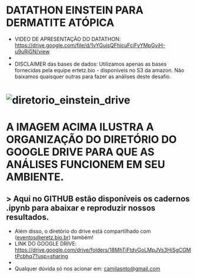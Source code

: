 # DATATHON EINSTEIN PARA DERMATITE ATÓPICA

- VIDEO DE APRESENTAÇÃO DO DATATHON: https://drive.google.com/file/d/1vYGujsQFhicuFciFyYMpGviH-u9uRjGN/view
- 
- DISCLAIMER das bases de dados: Utilizamos apenas as bases fornecidas pela equipe ertetz.bio - disponíveis no S3 da amazon. Não baixamos quaisquer outras para fazer as análises deste desafio.

# ![diretorio_einstein_drive](https://user-images.githubusercontent.com/9562943/143662397-cdf0fea4-6450-4143-b8dc-37e1b108a41d.png)

# A IMAGEM ACIMA ILUSTRA A ORGANIZAÇÃO DO DIRETÓRIO DO GOOGLE DRIVE PARA QUE AS ANÁLISES FUNCIONEM EM SEU AMBIENTE.
## > Aqui no GITHUB estão disponíveis os cadernos .ipynb para abaixar e reproduzir nossos resultados.

- Além disso, o diretório do drive está compartilhado com (eventos@eretz.bio.br) também!
- LINK DO GOOGLE DRIVE: https://drive.google.com/drive/folders/18MhTiFtdvGoLMpJVs3HiSgCGMtPcbhq7?usp=sharing
- 
- Qualquer dúvida só nos acionar em: camilasnto@gmail.com
